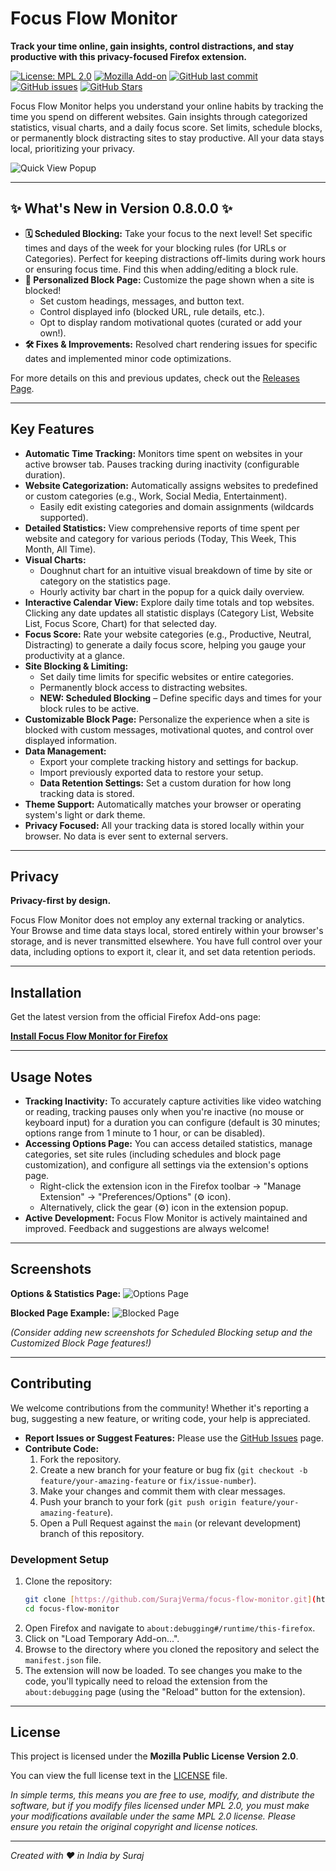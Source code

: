 # Focus Flow Monitor

**Track your time online, gain insights, control distractions, and stay productive with this privacy-focused Firefox extension.**

[![License: MPL 2.0](https://img.shields.io/badge/License-MPL_2.0-brightgreen.svg)](https://opensource.org/licenses/MPL-2.0)
[![Mozilla Add-on](https://img.shields.io/amo/v/focusflow-monitor?label=Firefox%20Add-on&color=007bff)](https://addons.mozilla.org/en-US/firefox/addon/focusflow-monitor/)
[![GitHub last commit](https://img.shields.io/github/last-commit/SurajVerma/focus-flow-monitor)](https://github.com/SurajVerma/focus-flow-monitor/commits/main)
[![GitHub issues](https://img.shields.io/github/issues/SurajVerma/focus-flow-monitor)](https://github.com/SurajVerma/focus-flow-monitor/issues)
[![GitHub Stars](https://img.shields.io/github/stars/SurajVerma/focus-flow-monitor?style=social)](https://github.com/SurajVerma/focus-flow-monitor/stargazers)

Focus Flow Monitor helps you understand your online habits by tracking the time you spend on different websites. Gain insights through categorized statistics, visual charts, and a daily focus score. Set limits, schedule blocks, or permanently block distracting sites to stay productive. All your data stays local, prioritizing your privacy.

![Quick View Popup](https://github.com/user-attachments/assets/c0edf5d2-d556-4976-88c3-e1887ff43b2f)

---

## ✨ What's New in Version 0.8.0.0 ✨

* **🗓️ Scheduled Blocking:** Take your focus to the next level! Set specific times and days of the week for your blocking rules (for URLs or Categories). Perfect for keeping distractions off-limits during work hours or ensuring focus time. Find this when adding/editing a block rule.
* **🎨 Personalized Block Page:** Customize the page shown when a site is blocked!
    * Set custom headings, messages, and button text.
    * Control displayed info (blocked URL, rule details, etc.).
    * Opt to display random motivational quotes (curated or add your own!).
* **🛠️ Fixes & Improvements:** Resolved chart rendering issues for specific dates and implemented minor code optimizations.

For more details on this and previous updates, check out the [Releases Page](https://github.com/SurajVerma/focus-flow-monitor/releases).

---

## Key Features

-   **Automatic Time Tracking:** Monitors time spent on websites in your active browser tab. Pauses tracking during inactivity (configurable duration).
-   **Website Categorization:** Automatically assigns websites to predefined or custom categories (e.g., Work, Social Media, Entertainment).
    -   Easily edit existing categories and domain assignments (wildcards supported).
-   **Detailed Statistics:** View comprehensive reports of time spent per website and category for various periods (Today, This Week, This Month, All Time).
-   **Visual Charts:**
    -   Doughnut chart for an intuitive visual breakdown of time by site or category on the statistics page.
    -   Hourly activity bar chart in the popup for a quick daily overview.
-   **Interactive Calendar View:** Explore daily time totals and top websites. Clicking any date updates all statistic displays (Category List, Website List, Focus Score, Chart) for that selected day.
-   **Focus Score:** Rate your website categories (e.g., Productive, Neutral, Distracting) to generate a daily focus score, helping you gauge your productivity at a glance.
-   **Site Blocking & Limiting:**
    -   Set daily time limits for specific websites or entire categories.
    -   Permanently block access to distracting websites.
    -   **NEW: Scheduled Blocking** – Define specific days and times for your block rules to be active.
-   **Customizable Block Page:** Personalize the experience when a site is blocked with custom messages, motivational quotes, and control over displayed information.
-   **Data Management:**
    -   Export your complete tracking history and settings for backup.
    -   Import previously exported data to restore your setup.
    -   **Data Retention Settings:** Set a custom duration for how long tracking data is stored.
-   **Theme Support:** Automatically matches your browser or operating system's light or dark theme.
-   **Privacy Focused:** All your tracking data is stored locally within your browser. No data is ever sent to external servers.

---

## Privacy

**Privacy-first by design.**

Focus Flow Monitor does not employ any external tracking or analytics. Your Browse and time data stays local, stored entirely within your browser's storage, and is never transmitted elsewhere. You have full control over your data, including options to export it, clear it, and set data retention periods.

---

## Installation

Get the latest version from the official Firefox Add-ons page:

[**Install Focus Flow Monitor for Firefox**](https://addons.mozilla.org/en-US/firefox/addon/focusflow-monitor/)

---

## Usage Notes

-   **Tracking Inactivity:** To accurately capture activities like video watching or reading, tracking pauses only when you're inactive (no mouse or keyboard input) for a duration you can configure (default is 30 minutes; options range from 1 minute to 1 hour, or can be disabled).
-   **Accessing Options Page:** You can access detailed statistics, manage categories, set site rules (including schedules and block page customization), and configure all settings via the extension's options page.
    -   Right-click the extension icon in the Firefox toolbar → "Manage Extension" → "Preferences/Options" (⚙️ icon).
    -   Alternatively, click the gear (⚙️) icon in the extension popup.
-   **Active Development:** Focus Flow Monitor is actively maintained and improved. Feedback and suggestions are always welcome!

---

## Screenshots

**Options & Statistics Page:**
![Options Page](https://github.com/user-attachments/assets/387e0515-d242-44f5-9e64-03c74b12a2ca)

**Blocked Page Example:**
![Blocked Page](https://github.com/user-attachments/assets/01c6ba2b-595c-41a1-943b-15ed34228b61)

*(Consider adding new screenshots for Scheduled Blocking setup and the Customized Block Page features!)*

---

## Contributing

We welcome contributions from the community! Whether it's reporting a bug, suggesting a new feature, or writing code, your help is appreciated.

-   **Report Issues or Suggest Features:** Please use the [GitHub Issues](https://github.com/SurajVerma/focus-flow-monitor/issues) page.
-   **Contribute Code:**
    1.  Fork the repository.
    2.  Create a new branch for your feature or bug fix (`git checkout -b feature/your-amazing-feature` or `fix/issue-number`).
    3.  Make your changes and commit them with clear messages.
    4.  Push your branch to your fork (`git push origin feature/your-amazing-feature`).
    5.  Open a Pull Request against the `main` (or relevant development) branch of this repository.

### Development Setup

1.  Clone the repository:
    ```bash
    git clone [https://github.com/SurajVerma/focus-flow-monitor.git](https://github.com/SurajVerma/focus-flow-monitor.git)
    cd focus-flow-monitor
    ```
2.  Open Firefox and navigate to `about:debugging#/runtime/this-firefox`.
3.  Click on "Load Temporary Add-on...".
4.  Browse to the directory where you cloned the repository and select the `manifest.json` file.
5.  The extension will now be loaded. To see changes you make to the code, you'll typically need to reload the extension from the `about:debugging` page (using the "Reload" button for the extension).

---

## License

This project is licensed under the **Mozilla Public License Version 2.0**.

You can view the full license text in the [LICENSE](LICENSE) file.

_In simple terms, this means you are free to use, modify, and distribute the software, but if you modify files licensed under MPL 2.0, you must make your modifications available under the same MPL 2.0 license. Please ensure you retain the original copyright and license notices._

---

_Created with ❤️ in India by Suraj_

